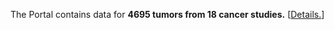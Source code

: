 <P>The Portal contains data for <b>4695 tumors from 18 cancer studies.</b> [<a href='data_sets.jsp'>Details.</a>]</p>
<script type='text/javascript' src='https://www.google.com/jsapi'></script>
<script type='text/javascript'>
google.load('visualization', '1.0', {'packages':['corechart']});
google.setOnLoadCallback(drawChart);
function drawChart() {
var data = new google.visualization.DataTable();
data.addColumn('string', 'Cancer Study');
data.addColumn('number', 'Samples');
data.addRows([['Bladder Urothelial Carcinoma (TCGA)', 35],
['Breast Invasive Carcinoma (TCGA)', 730],
['Cervical Squamous Cell Carcinoma (TCGA)', 36],
['Colon and Rectum Adenocarcinoma (TCGA)', 575],
['Glioblastoma Multiforme (TCGA)', 577],
['Head and Neck Squamous Cell Carcinoma (TCGA)', 127],
['Kidney Renal Clear Cell Carcinoma (TCGA)', 501],
['Brain Lower Grade Glioma (TCGA)', 58],
['Liver Hepatocellular Carcinoma (TCGA)', 53],
['Lung Adenocarcinoma (TCGA)', 234],
['Lung Squamous Cell Carcinoma (TCGA)', 212],
['Ovarian Serous Cystadenocarcinoma (TCGA)', 563],
['Pancreatic Adenocarcinoma (TCGA)', 14],
['Prostate Adenocarcinoma (MSKCC)', 216],
['Sarcoma (Multiple subtypes) (MSKCC)', 207],
['Stomach Adenocarcinoma (TCGA)', 149],
['Thyroid Carcinoma (TCGA)', 85],
['Uterine Corpus Endometrioid Carcinoma (TCGA)', 323]
]);
var options = {
'backgroundColor':'#F1F6FE',
'is3D':false,
'pieSliceText':'percentage',
'width':300,
'legend':{'position':'none'},
'left':0,'top':0,
'height':300};
var chart = new google.visualization.PieChart(document.getElementById('chart_div1'));
chart.draw(data, options);
}
</script>
<div id='chart_div1'></div>
